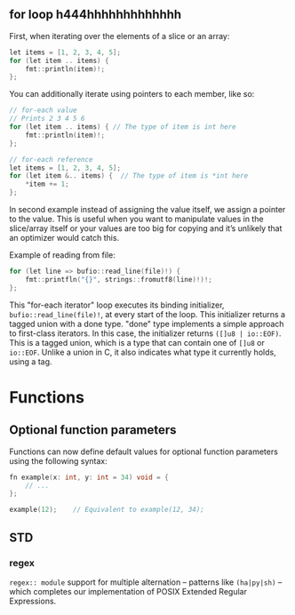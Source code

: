 ## for loop h444hhhhhhhhhhhhh

First, when iterating over the elements of a slice or an array:
```h
let items = [1, 2, 3, 4, 5];
for (let item .. items) {
	fmt::println(item)!;
};
```
You can additionally iterate using pointers to each member, like so:
```h
// for-each value
// Prints 2 3 4 5 6
for (let item .. items) { // The type of item is int here
	fmt::println(item)!;
};

// for-each reference
let items = [1, 2, 3, 4, 5];
for (let item &.. items) {  // The type of item is *int here
	*item += 1;
};
```

In second example instead of assigning the value itself, we assign a pointer to the value. This is useful when you want to manipulate values in the slice/array itself or your values are too big for copying and it’s unlikely that an optimizer would catch this.

Example of reading from file:
```h
for (let line => bufio::read_line(file)!) {
	fmt::printfln("{}", strings::fromutf8(line)!)!;
};
```

This "for-each iterator" loop executes its binding initializer, `bufio::read_line(file)!`, at every start of the loop. This initializer returns a tagged union with a done type. "done" type implements a simple approach to first-class iterators. In this case, the initializer returns `([]u8 | io::EOF)`. This is a tagged union, which is a type that can contain one of `[]u8` or `io::EOF`. Unlike a union in C, it also indicates what type it currently holds, using a tag.


# Functions
## Optional function parameters

Functions can now define default values for optional function parameters using the following syntax:
```h
fn example(x: int, y: int = 34) void = {
	// ...
};

example(12);	// Equivalent to example(12, 34);
```

## STD
### regex 

`regex:: module` support for multiple alternation – patterns like `(ha|py|sh)` – which completes our implementation of POSIX Extended Regular Expressions.


